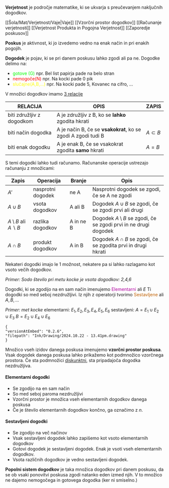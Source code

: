 **Verjetnost** je področje matematike, ki se ukvarja s preučevanjem naključnih dogodkov.

[[Šola/Mat/Verjetnost/Vaje|Vaje]]
[[Vzorčni prostor dogodkov]]
[[Računanje verjetnosti]]
[[Verjetnost Produkta in Pogojna Verjetnost]]
[[Zaporedje poskusov]]

**Poskus** je aktivnost, ki jo izvedemo vedno na enak način in pri enakih pogojih. 

**Dogodek** je pojav, ki se pri danem poskusu lahko zgodi ali pa ne. 
Dogodke delimo na:
- <font color="#00ff00">gotove (G)</font>   npr. Bel list papirja pade na belo stran
- <font color="#ff0000">nemogoče(N) </font>  npr. Na kocki pade 0 pik
- <font color="#ffff00">slučajne(A,B,...)</font> npr. Na kocki pade 5, Kovanec na cifro, ...

V množici dogodkov imamo <u>3 relacije</u>

| RELACIJA                  | OPIS                                                          | ZAPIS        |
| ------------------------- | ------------------------------------------------------------- | ------------ |
| biti združljiv z dogodkom | A je združljiv z B, ko se **lahko** zgodita hkrati            |              |
| biti način dogodka        | A je način B, če se **vsakokrat**, ko se zgodi A zgodi tudi B | $A\subset B$ |
| biti enak dogodku         | A je enak B, če se vsakokrat zgodita **samo** hkrati          | $A = B$      |


S temi dogodki lahko tudi računamo. Računanske operacije ustrezajo računanju z množicami:

| Zapis                                   | Operacija         | Branje    | Opis                                                                   |
| --------------------------------------- | ----------------- | --------- | ---------------------------------------------------------------------- |
| $A'$                                    | nasprotni dogodek | ne A      | Nasprotni dogodek se zgodi, če se A ne zgodi                           |
| $A \cup B$                              | vsota dogodkov    | A ali B   | Dogodek $A \cup B$ se zgodi, če se zgodi prvi ali drugi                |
| $A \setminus B$ ali $A\smallsetminus B$ | razlika dogodkov  | A in ne B | Dogodek $A \setminus B$ se zgodi, če se zgodi prvi in ne drugi dogodek |
| $A \cap B$                              | produkt dogodkov  | A in B    | Dogodek $A \cap B$ se zgodi, če se zgodita prvi in drugi hkrati        |
Nekateri dogodki imajo le 1 možnost, nekatere pa si lahko razlagamo kot vsoto večih dogodkov.

*Primer: Sodo število pri metu kocke je vsota dogodkov: 2,4,6*

Dogodki, ki se zgodijo na en sam način imenujemo <font color="#b004a0">Elementarni</font> ali $E$
Ti dogodki so med seboj nezdružljivi. Iz njih z operatorji tvorimo <font color="#c06000">Sestavljene</font> ali $A, B, \dots$

*Primer: met kocke*
elementarni: $E_1, E_2, E_3, E_4, E_5, E_6$
sestavljeni: 
$A = E_1 \cup E_2 \cup E_3$
$B=E_2\cup E_4 \cup E_6$


```handdrawn-ink
{
"versionAtEmbed": "0.2.6",
"filepath": "Ink/Drawing/2024.10.22 - 13.41pm.drawing"
}
```


Množico vseh izidov danega poskusa imenujemo **vzorčni prostor poskusa**. Vsak dogodek danega poskusa lahko prikažemo kot podmnožico vzorčnega prostora. Če sta podmnožici <u>diskunktni</u>, sta pripadajoča dogodka nezdružljiva.

#### Elementarni dogodki
- Se zgodijo na en sam način
- So med seboj paroma nezdružljivi
- Vzorčni prostor je množica vseh elementarnih dogodkov danega poskusa
- Če je število elementarnih dogodkov končno, ga označimo z $n$.

#### Sestavljeni dogodki
- Se zgodijo na več načinov
- Vsak sestavljeni dogodek lahko zapišemo kot vsoto elementarnih dogodkov
- Gotovi dogodek je sestavljeni dogodek. Enak je vsoti vseh elementarnih dogodkov.
- Vsota različnih dogodkov je vedno sestavljeni dogodek. 


**Popolni sistem dogodkov** je taka množica dogodkov pri danem poskusu, da se ob vsaki ponovitvi poskusa zgodi natanko eden izmed njih. V to množico ne dajemo nemogočega in gotovega dogodka (ker ni smiselno.)